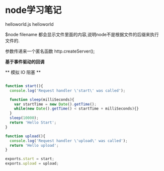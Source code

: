 # node学习笔记

helloworld.js helloworld

$node filename 都会显示文件里面的内容,说明node不是根据文件的后缀来执行文件的.

参数传递来一个匿名函数
http.createServer();

**基于事件驱动的回调**


** 模拟 IO 阻塞 ** 
``` javascript

function start(){
  console.log('Request handler \'start\' was called');

  function sleep(milliSeconds){
    var startTime = new Date().getTime();
    while(new Date().getTime() < startTime + milliSeconds){}
  }
  sleep(10000);
  return 'Hello Start';
}

function upload(){
  console.log('Request handler \'upload\' was called');
  return 'Hello upload';
}

exports.start = start;
exports.upload = upload;

```
